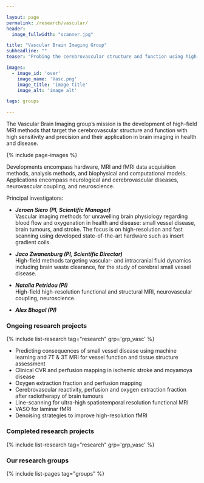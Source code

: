 ```yaml
---

layout: page
permalink: /research/vascular/
header:
  image_fullwidth: "scanner.jpg"

title: "Vascular Brain Imaging Group"
subheadline: ""
teaser: "Probing the cerebrovascular structure and function using high-field MRI methods"

images:
  - image_id: 'over'
    image_name: 'Vasc.png'
    image_title: 'image title'
    image_alt: 'image alt'  

tags: groups

---
```


The Vascular Brain Imaging group’s mission is the development of high-field MRI methods that target the cerebrovascular structure and function with high sensitivity and precision and their application in brain imaging in health and disease.

{% include page-images %}

Developments encompass hardware, MRI and fMRI data acquisition methods, analysis methods, and biophysical and computational models.
Applications encompass neurological and cerebrovascular diseases, neurovascular coupling, and neuroscience.

Principal investigators:

- ***Jeroen Siero (PI, Scientific Manager)***  
Vascular imaging methods for unravelling brain physiology regarding blood flow and oxygenation in health and disease: small vessel disease, brain tumours, and stroke.
The focus is on high-resolution and fast scanning using developed state-of-the-art hardware such as insert gradient coils.

- ***Jaco Zwanenburg (PI, Scientific Director)***  
High-field methods targeting vascular- and intracranial fluid dynamics including brain waste clearance, for the study of cerebral small vessel disease.

- ***Natalia Petridou (PI)***  
High-field high-resolution functional and structural MRI, neurovascular coupling, neuroscience.

- ***Alex Bhogal (PI)***

### Ongoing research projects

{% include list-research tag="research" grp='grp_vasc' %}

- Predicting consequences of small vessel disease using machine learning and 7T & 3T MRI for vessel function and tissue structure assessment
- Clinical CVR and perfusion mapping in ischemic stroke and moyamoya disease
- Oxygen extraction fraction and perfusion mapping
- Cerebrovascular reactivity, perfusion and oxygen extraction fraction after radiotherapy of brain tumours
- Line-scanning for ultra-high spatiotemporal resolution functional MRI
- VASO for laminar fMRI
- Denoising strategies to improve high-resolution fMRI

### Completed research projects

{% include list-research tag="research" grp='grp_vasc' %}

### Our research groups

{% include list-pages tag="groups" %}